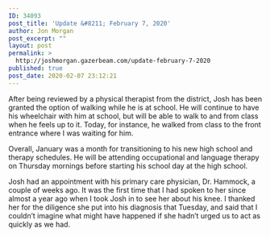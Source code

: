 ```yaml
---
ID: 34093
post_title: 'Update &#8211; February 7, 2020'
author: Jon Morgan
post_excerpt: ""
layout: post
permalink: >
  http://joshmorgan.gazerbeam.com/update-february-7-2020
published: true
post_date: 2020-02-07 23:12:21
---
```

After being reviewed by a physical therapist from the district, Josh has been granted the option of walking while he is at school. He will continue to have his wheelchair with him at school, but will be able to walk to and from class when he feels up to it. Today, for instance, he walked from class to the front entrance where I was waiting for him.

Overall, January was a month for transitioning to his new high school and therapy schedules. He will be attending occupational and language therapy on Thursday mornings before starting his school day at the high school.

Josh had an appointment with his primary care physician, Dr. Hammock, a couple of weeks ago. It was the first time that I had spoken to her since almost a year ago when I took Josh in to see her about his knee. I thanked her for the diligence she put into his diagnosis that Tuesday, and said that I couldn’t imagine what might have happened if she hadn’t urged us to act as quickly as we had.